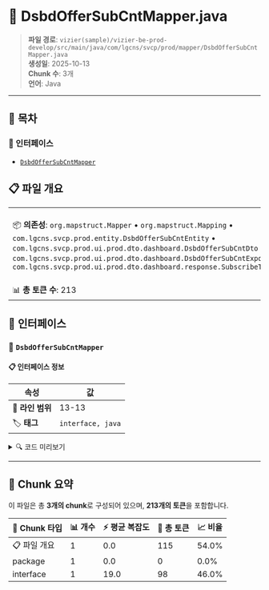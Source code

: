 # 📄 DsbdOfferSubCntMapper.java

> **파일 경로**: `vizier(sample)/vizier-be-prod-develop/src/main/java/com/lgcns/svcp/prod/mapper/DsbdOfferSubCntMapper.java`  
> **생성일**: 2025-10-13  
> **Chunk 수**: 3개  
> **언어**: Java
---

## 📑 목차

### 🔌 인터페이스
- [`DsbdOfferSubCntMapper`](#interface-dsbdoffersubcntmapper)


## 📋 파일 개요

| | |
|--|--|
| 📦 **의존성**: `org.mapstruct.Mapper` • `org.mapstruct.Mapping` • `com.lgcns.svcp.prod.entity.DsbdOfferSubCntEntity` • `com.lgcns.svcp.prod.ui.prod.dto.dashboard.DsbdOfferSubCntDto` • `com.lgcns.svcp.prod.ui.prod.dto.dashboard.DsbdOfferSubCntExportDto` • `com.lgcns.svcp.prod.ui.prod.dto.dashboard.response.SubscribeTopSimpleViewResponse` | ⚡ **총 복잡도**: 19 |
| 📊 **총 토큰 수**: 213 |  |




## 🔌 인터페이스

### <a id="interface-dsbdoffersubcntmapper"></a>🔌 `DsbdOfferSubCntMapper`


#### 📋 인터페이스 정보

| 속성 | 값 |
|------|----|
| 📍 **라인 범위** | 13-13 |
| 🏷️ **태그** | `interface, java` |
<details>
<summary>🔍 코드 미리보기</summary>

```java
public interface DsbdOfferSubCntMapper {
	
	@Mapping(target = "name", source = "entity.offerName")
	@Mapping(target = "subscriber", source = "entity.subCnt")
	SubscribeTopSimpleViewResponse entityToSimpleViewResponse(DsbdOfferSubCntEntity entity);
	
	@Mapping(target = "name", source = "entity.offerName")
	@Mapping(target = "code", source = "entity.offerCode")
	@Mapping(target = "type", source = "entity.offerTypeName")
	@Mapping(target = "subscriber", source = "entity.subCnt")
	@Mapping(target = "startDate", source = "entity.saleValidStartDtm")
	@Mapping(target = "endDate", source = "entity.sal...
```

**Chunk 정보**
- 🆔 **ID**: `0169474e819b`
- 📊 **토큰**: 98

</details>

---




## 🧩 Chunk 요약

이 파일은 총 **3개의 chunk**로 구성되어 있으며, **213개의 토큰**을 포함합니다.

| 🧩 Chunk 타입 | 📊 개수 | ⚡ 평균 복잡도 | 📝 총 토큰 | 📈 비율 |
|---------------|--------|-------------|----------|--------|
| 📋 파일 개요 | 1 | 0.0 | 115 | 54.0% |
| package | 1 | 0.0 | 0 | 0.0% |
| interface | 1 | 19.0 | 98 | 46.0% |

